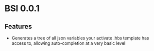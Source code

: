 # BSI 0.0.1

## Features

- Generates a tree of all json variables your activate .hbs template has access to, allowing auto-completion at a very basic level
